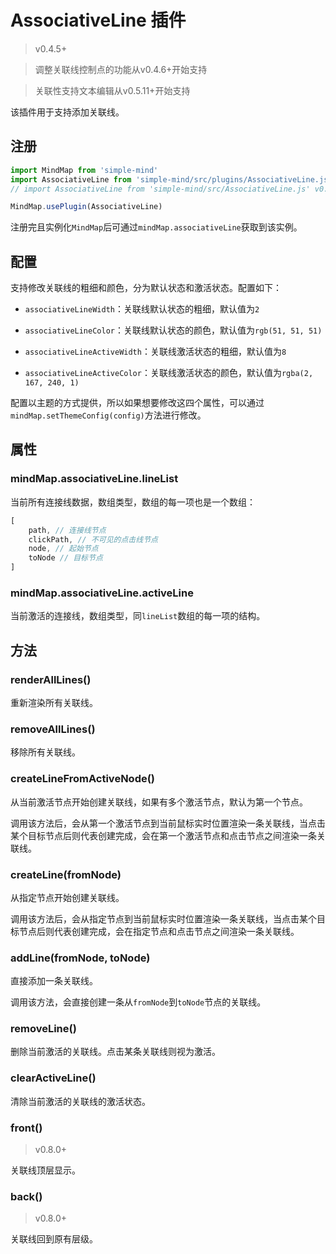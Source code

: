 # AssociativeLine 插件

> v0.4.5+

> 调整关联线控制点的功能从v0.4.6+开始支持

> 关联性支持文本编辑从v0.5.11+开始支持

该插件用于支持添加关联线。

## 注册

```js
import MindMap from 'simple-mind'
import AssociativeLine from 'simple-mind/src/plugins/AssociativeLine.js'
// import AssociativeLine from 'simple-mind/src/AssociativeLine.js' v0.6.0以下版本使用该路径

MindMap.usePlugin(AssociativeLine)
```

注册完且实例化`MindMap`后可通过`mindMap.associativeLine`获取到该实例。

## 配置

支持修改关联线的粗细和颜色，分为默认状态和激活状态。配置如下：

- `associativeLineWidth`：关联线默认状态的粗细，默认值为`2`

- `associativeLineColor`：关联线默认状态的颜色，默认值为`rgb(51, 51, 51)`

- `associativeLineActiveWidth`：关联线激活状态的粗细，默认值为`8`

- `associativeLineActiveColor`：关联线激活状态的颜色，默认值为`rgba(2, 167, 240, 1)`

配置以主题的方式提供，所以如果想要修改这四个属性，可以通过`mindMap.setThemeConfig(config)`方法进行修改。

## 属性

### mindMap.associativeLine.lineList

当前所有连接线数据，数组类型，数组的每一项也是一个数组：

```js
[
    path, // 连接线节点
    clickPath, // 不可见的点击线节点
    node, // 起始节点
    toNode // 目标节点
]
```

### mindMap.associativeLine.activeLine

当前激活的连接线，数组类型，同`lineList`数组的每一项的结构。

## 方法

### renderAllLines()

重新渲染所有关联线。

### removeAllLines()

移除所有关联线。

### createLineFromActiveNode()

从当前激活节点开始创建关联线，如果有多个激活节点，默认为第一个节点。

调用该方法后，会从第一个激活节点到当前鼠标实时位置渲染一条关联线，当点击某个目标节点后则代表创建完成，会在第一个激活节点和点击节点之间渲染一条关联线。

### createLine(fromNode)

从指定节点开始创建关联线。

调用该方法后，会从指定节点到当前鼠标实时位置渲染一条关联线，当点击某个目标节点后则代表创建完成，会在指定节点和点击节点之间渲染一条关联线。

### addLine(fromNode, toNode)

直接添加一条关联线。

调用该方法，会直接创建一条从`fromNode`到`toNode`节点的关联线。

### removeLine()

删除当前激活的关联线。点击某条关联线则视为激活。

### clearActiveLine()

清除当前激活的关联线的激活状态。

### front()

> v0.8.0+

关联线顶层显示。

### back()

> v0.8.0+

关联线回到原有层级。